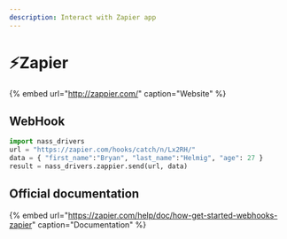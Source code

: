 ```yaml
---
description: Interact with Zapier app
---
```


# ⚡️Zapier

{% embed url="http://zappier.com/" caption="Website" %}

## WebHook

```python
import nass_drivers
url = "https://zapier.com/hooks/catch/n/Lx2RH/"
data = { "first_name":"Bryan", "last_name":"Helmig", "age": 27 }
result = nass_drivers.zappier.send(url, data)
```

## Official documentation

{% embed url="https://zapier.com/help/doc/how-get-started-webhooks-zapier" caption="Documentation" %}

